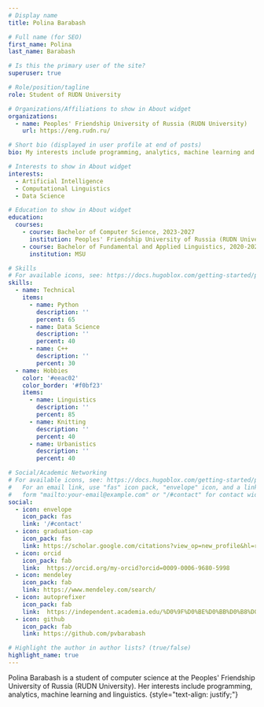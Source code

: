 ```yaml
---
# Display name
title: Polina Barabash

# Full name (for SEO)
first_name: Polina
last_name: Barabash

# Is this the primary user of the site?
superuser: true

# Role/position/tagline
role: Student of RUDN University

# Organizations/Affiliations to show in About widget
organizations:
  - name: Peoples' Friendship University of Russia (RUDN University)
    url: https://eng.rudn.ru/

# Short bio (displayed in user profile at end of posts)
bio: My interests include programming, analytics, machine learning and linguistics.

# Interests to show in About widget
interests:
  - Artificial Intelligence
  - Computational Linguistics
  - Data Science

# Education to show in About widget
education:
  courses:
    - course: Bachelor of Computer Science, 2023-2027
      institution: Peoples' Friendship University of Russia (RUDN University)
    - course: Bachelor of Fundamental and Applied Linguistics, 2020-2023
      institution: MSU

# Skills
# For available icons, see: https://docs.hugoblox.com/getting-started/page-builder/#icons
skills:
  - name: Technical
    items:
      - name: Python
        description: ''
        percent: 65
      - name: Data Science
        description: ''
        percent: 40
      - name: C++
        description: ''
        percent: 30
  - name: Hobbies
    color: '#eeac02'
    color_border: '#f0bf23'
    items:
      - name: Linguistics
        description: ''
        percent: 85
      - name: Knitting
        description: ''
        percent: 40
      - name: Urbanistics
        description: ''
        percent: 40

# Social/Academic Networking
# For available icons, see: https://docs.hugoblox.com/getting-started/page-builder/#icons
#   For an email link, use "fas" icon pack, "envelope" icon, and a link in the
#   form "mailto:your-email@example.com" or "/#contact" for contact widget.
social:
  - icon: envelope
    icon_pack: fas
    link: '/#contact'
  - icon: graduation-cap
    icon_pack: fas
    link: https://scholar.google.com/citations?view_op=new_profile&hl=ru
  - icon: orcid
    icon_pack: fab
    link:  https://orcid.org/my-orcid?orcid=0009-0006-9680-5998
  - icon: mendeley
    icon_pack: fab
    link: https://www.mendeley.com/search/
  - icon: autoprefixer
    icon_pack: fab
    link:  https://independent.academia.edu/%D0%9F%D0%BE%D0%BB%D0%B8%D0%BD%D0%B0%D0%91%D0%B0%D1%80%D0%B0%D0%B1%D0%B0%D1%88
  - icon: github
    icon_pack: fab
    link: https://github.com/pvbarabash

# Highlight the author in author lists? (true/false)
highlight_name: true
---
```


Polina Barabash is a student of computer science at the Peoples' Friendship University of Russia (RUDN University). Her interests include programming, analytics, machine learning and linguistics. 
{style="text-align: justify;"}

